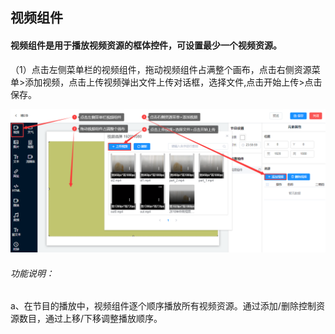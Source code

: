 ## 视频组件
#### 视频组件是用于播放视频资源的框体控件，可设置最少一个视频资源。

（1）点击左侧菜单栏的视频组件，拖动视频组件占满整个画布，点击右侧资源菜单>添加视频，点击上传视频弹出文件上传对话框，选择文件,点击开始上传>点击保存。

![avatar](../../images/program/5.png)

###### 功能说明： 

a、在节目的播放中，视频组件逐个顺序播放所有视频资源。通过添加/删除控制资源数目，通过上移/下移调整播放顺序。

